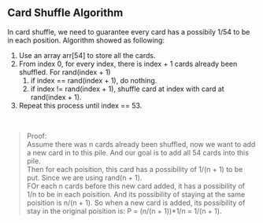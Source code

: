 ## Card Shuffle Algorithm

In card shuffle, we need to guarantee every card has a possibily 1/54 to be in each position. 
Algorithm showed as following:<br>

1. Use an array arr[54] to store all the cards. 
2. From index 0, for every index, there is index + 1 cards already been shuffled. For rand(index + 1)
   1. if index == rand(index + 1), do nothing. 
   2. if index != rand(index + 1), shuffle card at index with card at rand(index + 1). 
3. Repeat this process until index == 53. 
<br>

> Proof:<br>
> Assume there was n cards already been shuffled, now we want to add a new card in to this pile. And our goal is to add all 54 cards into this pile. <br>
> Then for each poisition, this card has a possibility of 1/(n + 1) to be put. Since we are using rand(n + 1). <br>
> FOr each n cards before this new card added, it has a possibility of 1/n to be in each poisition. And its possibility of staying at the same poisition is n/(n + 1). So when a new card is added, its possibility of stay in the original poisition is: P = (n/(n + 1))*1/n = 1/(n + 1).

